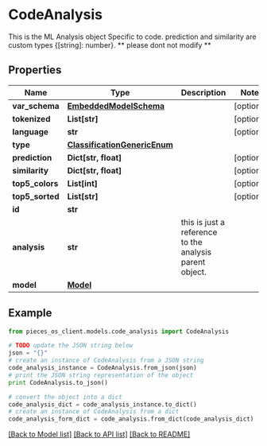 # CodeAnalysis

This is the ML Analysis object Specific to code.  prediction and similarity are custom types {[string]: number}. ** please dont not modify **

## Properties

Name | Type | Description | Notes
------------ | ------------- | ------------- | -------------
**var_schema** | [**EmbeddedModelSchema**](EmbeddedModelSchema.md) |  | [optional] 
**tokenized** | **List[str]** |  | [optional] 
**language** | **str** |  | [optional] 
**type** | [**ClassificationGenericEnum**](ClassificationGenericEnum.md) |  | 
**prediction** | **Dict[str, float]** |  | [optional] 
**similarity** | **Dict[str, float]** |  | [optional] 
**top5_colors** | **List[int]** |  | [optional] 
**top5_sorted** | **List[str]** |  | [optional] 
**id** | **str** |  | 
**analysis** | **str** | this is just a reference to the analysis parent object. | 
**model** | [**Model**](Model.md) |  | 

## Example

```python
from pieces_os_client.models.code_analysis import CodeAnalysis

# TODO update the JSON string below
json = "{}"
# create an instance of CodeAnalysis from a JSON string
code_analysis_instance = CodeAnalysis.from_json(json)
# print the JSON string representation of the object
print CodeAnalysis.to_json()

# convert the object into a dict
code_analysis_dict = code_analysis_instance.to_dict()
# create an instance of CodeAnalysis from a dict
code_analysis_form_dict = code_analysis.from_dict(code_analysis_dict)
```
[[Back to Model list]](../README.md#documentation-for-models) [[Back to API list]](../README.md#documentation-for-api-endpoints) [[Back to README]](../README.md)


